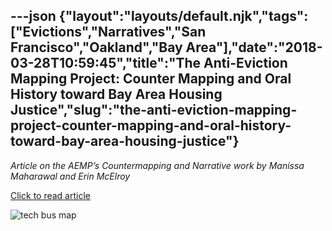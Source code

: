 ---json
{"layout":"layouts/default.njk","tags":["Evictions","Narratives","San Francisco","Oakland","Bay Area"],"date":"2018-03-28T10:59:45","title":"The Anti-Eviction Mapping Project: Counter Mapping and Oral History toward Bay Area Housing Justice","slug":"the-anti-eviction-mapping-project-counter-mapping-and-oral-history-toward-bay-area-housing-justice"}
---

_Article on the AEMP’s Countermapping and Narrative work by Manissa Maharawal and Erin McElroy_

[Click to read article](https://www.academia.edu/34708478/The_Anti-Eviction_Mapping_Project_Counter_Mapping_and_Oral_History_toward_Bay_Area_Housing_Justice)

![tech bus map](https://images.squarespace-cdn.com/content/v1/52b7d7a6e4b0b3e376ac8ea2/1522235040414-C9QQ3W7XXQ4CL0VGQFFH/ke17ZwdGBToddI8pDm48kNu8i820m7465ddRAje8w_tZw-zPPgdn4jUwVcJE1ZvWQUxwkmyExglNqGp0IvTJZUJFbgE-7XRK3dMEBRBhUpxYD4-wbLkD75fozYtmQ_8DUakBI63H2w0edRcm3eIe2kN1uh7yBd5WZIOxaK-i1JE/tech+bus+map)